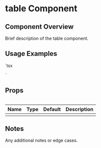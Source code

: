 # table Component

## Component Overview

Brief description of the table component.

## Usage Examples

`tsx

<table />
`

## Props

| Name | Type | Default | Description |
| ---- | ---- | ------- | ----------- |
|      |      |         |             |

## Notes

Any additional notes or edge cases.
